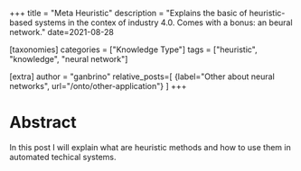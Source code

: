 +++
title = "Meta Heuristic"
description = "Explains the basic of heuristic-based systems in the contex of industry 4.0. Comes with a bonus: an beural network."
date=2021-08-28

[taxonomies]
categories = ["Knowledge Type"]
tags = ["heuristic", "knowledge", "neural network"]

[extra]
author = "ganbrino"
relative_posts=[
    {label="Other about neural networks", url="/onto/other-application"}
]
+++

# Abstract

In this post I will explain what are heuristic methods and how to use them in automated techical systems.

